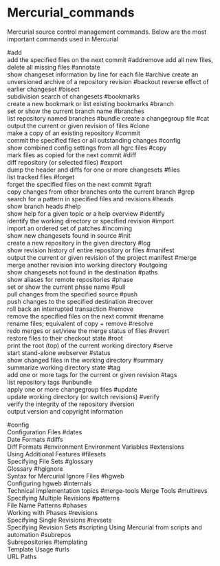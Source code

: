 # Mercurial_commands

Mercurial source control management commands.
Below are the most important commands used in Mercurial




#add          
       add the specified files on the next commit
#addremove 
       add all new files, delete all missing files
#annotate  
       show changeset information by line for each file
#archive 
       create an unversioned archive of a repository revision
#backout 
       reverse effect of earlier changeset
#bisect  
       subdivision search of changesets
#bookmarks  
       create a new bookmark or list existing bookmarks
#branch  
       set or show the current branch name
#branches  
       list repository named branches
#bundle 
       create a changegroup file
#cat      
       output the current or given revision of files
#clone    
       make a copy of an existing repository
#commit    
       commit the specified files or all outstanding changes
#config   
       show combined config settings from all hgrc files
#copy    
       mark files as copied for the next commit
#diff     
       diff repository (or selected files)
#export    
       dump the header and diffs for one or more changesets
#files     
       list tracked files
#forget    
       forget the specified files on the next commit
#graft    
       copy changes from other branches onto the current branch
#grep    
       search for a pattern in specified files and revisions
#heads    
       show branch heads
#help      
       show help for a given topic or a help overview
#identify  
       identify the working directory or specified revision
#import    
       import an ordered set of patches
#incoming  
       show new changesets found in source
#init    
       create a new repository in the given directory
#log     
       show revision history of entire repository or files
#manifest   
       output the current or given revision of the project manifest
#merge     
       merge another revision into working directory
#outgoing  
       show changesets not found in the destination
#paths    
       show aliases for remote repositories
#phase     
       set or show the current phase name
#pull     
       pull changes from the specified source
#push     
       push changes to the specified destination
#recover    
       roll back an interrupted transaction
#remove   
       remove the specified files on the next commit
#rename   
       rename files; equivalent of copy + remove
#resolve  
       redo merges or set/view the merge status of files
#revert   
       restore files to their checkout state
#root    
       print the root (top) of the current working directory
#serve      
       start stand-alone webserver
#status    
       show changed files in the working directory
#summary   
       summarize working directory state
#tag    
       add one or more tags for the current or given revision
#tags    
        list repository tags
#unbundle  
        apply one or more changegroup files
#update    
        update working directory (or switch revisions)
#verify   
        verify the integrity of the repository
#version   
        output version and copyright information

#config     
        Configuration Files
#dates     
        Date Formats
#diffs   
        Diff Formats
#environment
        Environment Variables
#extensions  
        Using Additional Features
#filesets  
        Specifying File Sets
#glossary   
        Glossary
#hgignore  
        Syntax for Mercurial Ignore Files
#hgweb     
        Configuring hgweb
#internals  
        Technical implementation topics
#merge-tools 
        Merge Tools
#multirevs  
        Specifying Multiple Revisions
#patterns  
        File Name Patterns
#phases    
        Working with Phases
#revisions  
        Specifying Single Revisions
#revsets   
        Specifying Revision Sets
#scripting 
         Using Mercurial from scripts and automation
#subrepos  
        Subrepositories
#templating  
        Template Usage
#urls     
        URL Paths
